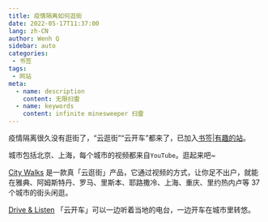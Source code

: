 ```yaml
---
title: 疫情隔离如何逛街
date: 2022-05-17T11:37:00
lang: zh-CN
author: Wenh Q
sidebar: auto
categories:
 - 书签
tags:
 - 网站
meta:
  - name: description
    content: 无限扫雷
  - name: keywords
    content: infinite minesweeper 扫雷
---
```


疫情隔离很久没有逛街了，“云逛街”“云开车”都来了，已加入[书签|有趣的站](https://binwh.com/bookmark/#%E6%9C%89%E8%B6%A3%E7%9A%84%E7%BD%91%E7%AB%99)。

城市包括北京、上海，每个城市的视频都来自```YouTube```。逛起来吧~

<!-- more -->

[City Walks](https://citywalks.live/) 是一款真「云逛街」产品，它通过视频的方式，让你足不出户，就能在雅典、阿姆斯特丹、罗马、里斯本、耶路撒冷、上海、重庆、里约热内卢等 37 个城市的街头闲逛。

[Drive & Listen](https://driveandlisten.herokuapp.com/) 「云开车」可以一边听着当地的电台，一边开车在城市里转悠。